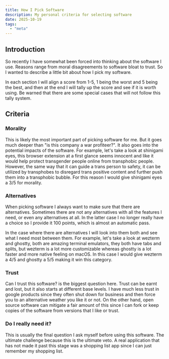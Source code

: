 ```yaml
---
title: How I Pick Software
description: My personal criteria for selecting software
date: 2025-10-19
tags:
  - "meta"
---
```


## Introduction

So recently I have somewhat been forced into thinking about the software I use.
Reasons range from moral disagreements to software bloat to trust. So I wanted
to describe a little bit about how I pick my software.

In each section I will align a score from 1-5, 1 being the worst and 5 being
the best, and then at the end I will tally up the score and see if it is worth
using. Be warned that there are some special cases that will not follow this
tally system.

## Criteria

### Morality

This is likely the most important part of picking software for me. But it goes
much deeper than "is this company a war profiteer?". It also goes into the
potential impacts of the software. For example, let's take a look at shinigami
eyes, this browser extension at a first glance seems innocent and like it would
help protect transgender people online from transphobic people. However, the
same way that it can guide a trans person to safety, it can be utilized by
transphobes to disregard trans positive content and further push them into a
transphobic bubble. For this reason I would give shinigami eyes a 3/5 for morality.

### Alternatives

When picking software I always want to make sure that there are alternatives.
Sometimes there are not any alternatives with all the features I need, or even
any alternatives at all. In the latter case I no longer really have a choice so
I provide it 100 points, which is almost an automatic pass.

In the case where there are alternatives I will look into them both and see
what I need most between them. For example, let's take a look at wezterm and
ghostty, both are amazing terminal emulators, they both have tabs and splits,
but wezterm is a lot more customizable whereas ghostty is a lot faster and
more native feeling on macOS. In this case I would give wezterm a 4/5 and
ghostty a 5/5 making it win this category.

### Trust

Can I trust this software? is the biggest question here. Trust can be earnt and
lost, but it also starts at different base levels. I have much less trust in
google products since they often shut down for business and then force you to
an alternative weather you like it or not. On the other hand, open source
software can mitigate a fair amount of this since I can fork or keep copies of
the software from versions that I like or trust.

### Do I really need it?

This is usually the final question I ask myself before using this software. The
ultimate challenge because this is the ultimate veto. A real application that
has not made it past this stage was a shopping list app since I can just
remember my shopping list.
